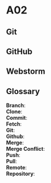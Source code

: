 # A02

## Git

## GitHub

## Webstorm

## Glossary
<strong>Branch</strong>:
<br><strong>Clone</strong>:
<br><strong>Commit</strong>:
<br><strong>Fetch</strong>:
<br><strong>Git</strong>:
<br><strong>Github</strong>:
<br><strong>Merge</strong>:
<br><strong>Merge Conflict</strong>:
<br><strong>Push</strong>:
<br><strong>Pull</strong>:
<br><strong>Remote</strong>:
<br><strong>Repository</strong>:
